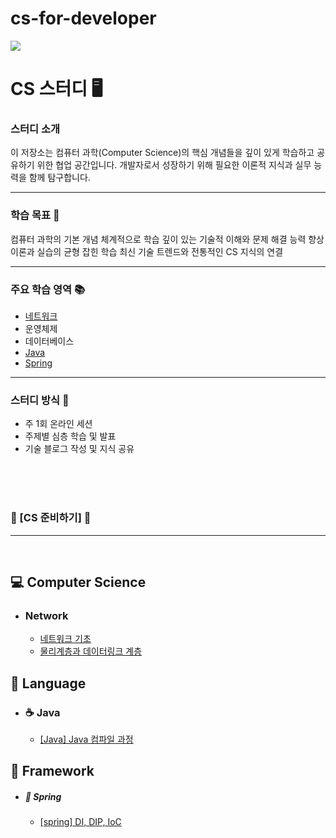 # cs-for-developer

<img src="https://img.shields.io/badge/since.2025.04.03-1EBC8F?style=for-the-badge&logo=JAVA&logoColor=white" />

# CS 스터디 🖥️

### 스터디 소개

이 저장소는 컴퓨터 과학(Computer Science)의 핵심 개념들을 깊이 있게 학습하고 공유하기 위한 협업 공간입니다. 개발자로서 성장하기 위해 필요한 이론적 지식과 실무 능력을 함께 탐구합니다.

<hr>

### 학습 목표 🎯

컴퓨터 과학의 기본 개념 체계적으로 학습
깊이 있는 기술적 이해와 문제 해결 능력 향상
이론과 실습의 균형 잡힌 학습
최신 기술 트렌드와 전통적인 CS 지식의 연결

<hr>

### 주요 학습 영역 📚

- [네트워크](https://github.com/God-of-CS/cs-for-developer/blob/main/Network)
- 운영체제
- 데이터베이스
- [Java](https://github.com/God-of-CS/cs-for-ssafy-developer/blob/main/Java)
- [Spring](https://github.com/God-of-CS/cs-for-ssafy-developer/blob/main/Spring)

<hr>

### 스터디 방식 🤝

- 주 1회 온라인 세션
- 주제별 심층 학습 및 발표
- 기술 블로그 작성 및 지식 공유

<br>

<br>

<br>

### 🎯 [CS 준비하기] 🎯

---

<br>

## 💻 Computer Science

- ### Network

  - [네트워크 기초](https://github.com/God-of-CS/cs-for-developer/blob/main/Network/%EB%84%A4%ED%8A%B8%EC%9B%8C%ED%81%AC%20%EA%B0%9C%EB%85%90.md)
  - [물리계층과 데이터링크 계층](https://github.com/God-of-CS/cs-for-ssafy-developer/blob/main/Network/%EB%AC%BC%EB%A6%AC%EA%B3%84%EC%B8%B5%EA%B3%BC%20%EB%8D%B0%EC%9D%B4%ED%84%B0%EB%A7%81%ED%81%AC%20%EA%B3%84%EC%B8%B5.md)
    <br>

## 🐎 Language

- ### ☕ Java

  - [[Java] Java 컴파일 과정](https://github.com/God-of-CS/cs-for-ssafy-developer/blob/main/Java/%5BJava%5D%20Java%20%EC%BB%B4%ED%8C%8C%EC%9D%BC%20%EA%B3%BC%EC%A0%95.md)
    <br>

## 🦴 Framework

- ##### 🌿 Spring
  - [[spring] DI, DIP, IoC](https://github.com/God-of-CS/cs-for-ssafy-developer/blob/main/Spring/%5BSpring%5D%20DI%2C%20DIP%2C%20IoC.md)

<br>

<br>

<br>
